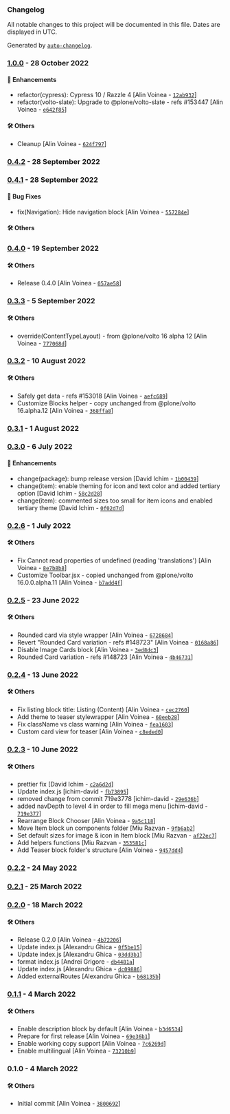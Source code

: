 ### Changelog

All notable changes to this project will be documented in this file. Dates are displayed in UTC.

Generated by [`auto-changelog`](https://github.com/CookPete/auto-changelog).

### [1.0.0](https://github.com/eea/volto-eea-website-policy/compare/0.4.2...1.0.0) - 28 October 2022

#### :nail_care: Enhancements

- refactor(cypress): Cypress 10 / Razzle 4 [Alin Voinea - [`12ab932`](https://github.com/eea/volto-eea-website-policy/commit/12ab932bd0e66c2990a5e02e04025c58f50fb1a9)]
- refactor(volto-slate): Upgrade to @plone/volto-slate - refs #153447 [Alin Voinea - [`e642f85`](https://github.com/eea/volto-eea-website-policy/commit/e642f85f2a57131c7a84dbc22f17e5c1a34a7dc2)]

#### :hammer_and_wrench: Others

- Cleanup [Alin Voinea - [`624f797`](https://github.com/eea/volto-eea-website-policy/commit/624f797b6ac4f46fb1a5699a22f966d0579953d3)]
### [0.4.2](https://github.com/eea/volto-eea-website-policy/compare/0.4.1...0.4.2) - 28 September 2022

### [0.4.1](https://github.com/eea/volto-eea-website-policy/compare/0.4.0...0.4.1) - 28 September 2022

#### :bug: Bug Fixes

- fix(Navigation): Hide navigation block [Alin Voinea - [`557284e`](https://github.com/eea/volto-eea-website-policy/commit/557284e6b3e85ecb63aab770cdb1abb8b8eb8d44)]

#### :hammer_and_wrench: Others

### [0.4.0](https://github.com/eea/volto-eea-website-policy/compare/0.3.3...0.4.0) - 19 September 2022

#### :hammer_and_wrench: Others

- Release 0.4.0 [Alin Voinea - [`057ae58`](https://github.com/eea/volto-eea-website-policy/commit/057ae5873ddb72d5a59572447d446bf87022bcb6)]
### [0.3.3](https://github.com/eea/volto-eea-website-policy/compare/0.3.2...0.3.3) - 5 September 2022

#### :hammer_and_wrench: Others

- override(ContentTypeLayout) - from @plone/volto 16 alpha 12 [Alin Voinea - [`777068d`](https://github.com/eea/volto-eea-website-policy/commit/777068d4b41d4c94863e2c34ea274f150ead7875)]
### [0.3.2](https://github.com/eea/volto-eea-website-policy/compare/0.3.1...0.3.2) - 10 August 2022

#### :hammer_and_wrench: Others

- Safely get data - refs #153018 [Alin Voinea - [`aefc689`](https://github.com/eea/volto-eea-website-policy/commit/aefc68979f6aad86ea02952f82e639dfe8c566f2)]
- Customize Blocks helper - copy unchanged from @plone/volto 16.alpha.12 [Alin Voinea - [`368ffa8`](https://github.com/eea/volto-eea-website-policy/commit/368ffa8c9ebfc54d364d7bf13b60f4016f1c90e8)]
### [0.3.1](https://github.com/eea/volto-eea-website-policy/compare/0.3.0...0.3.1) - 1 August 2022

### [0.3.0](https://github.com/eea/volto-eea-website-policy/compare/0.2.6...0.3.0) - 6 July 2022

#### :nail_care: Enhancements

- change(package): bump release version [David Ichim - [`1b00439`](https://github.com/eea/volto-eea-website-policy/commit/1b0043933442bb73c1042dce644a2c09e5f210f4)]
- change(item): enable theming for icon and text color and added tertiary option [David Ichim - [`58c2d28`](https://github.com/eea/volto-eea-website-policy/commit/58c2d2864fe94c9e7808064b61d3b6c4e6fccbb1)]
- change(item): commented sizes too small for item icons and enabled tertiary theme [David Ichim - [`0f02d7d`](https://github.com/eea/volto-eea-website-policy/commit/0f02d7d6204b068b78c3f977a561782a19b6f79e)]

### [0.2.6](https://github.com/eea/volto-eea-website-policy/compare/0.2.5...0.2.6) - 1 July 2022

#### :hammer_and_wrench: Others

- Fix Cannot read properties of undefined (reading 'translations') [Alin Voinea - [`8e7b8b8`](https://github.com/eea/volto-eea-website-policy/commit/8e7b8b8533b14f173d77783fe2d0b517c29c5937)]
- Customize Toolbar.jsx - copied unchanged from @plone/volto 16.0.0.alpha.11 [Alin Voinea - [`b7add4f`](https://github.com/eea/volto-eea-website-policy/commit/b7add4faa8ef2dde7d77489fc8bc431cbb023314)]
### [0.2.5](https://github.com/eea/volto-eea-website-policy/compare/0.2.4...0.2.5) - 23 June 2022

#### :hammer_and_wrench: Others

- Rounded card via style wrapper [Alin Voinea - [`6728684`](https://github.com/eea/volto-eea-website-policy/commit/67286844b00902aa4c6b316b50be35db95c531f0)]
- Revert "Rounded Card variation - refs #148723" [Alin Voinea - [`0168a86`](https://github.com/eea/volto-eea-website-policy/commit/0168a86fa644a9b848e37c7f5054eb4308c36784)]
- Disable Image Cards block [Alin Voinea - [`3ed8dc3`](https://github.com/eea/volto-eea-website-policy/commit/3ed8dc311cad8e30a8c918ecec7b21cc99260c50)]
- Rounded Card variation - refs #148723 [Alin Voinea - [`4b46731`](https://github.com/eea/volto-eea-website-policy/commit/4b46731e25962bbb6e7159d0db8a9a642a95eb53)]
### [0.2.4](https://github.com/eea/volto-eea-website-policy/compare/0.2.3...0.2.4) - 13 June 2022

#### :hammer_and_wrench: Others

- Fix listing block title: Listing (Content) [Alin Voinea - [`cec2760`](https://github.com/eea/volto-eea-website-policy/commit/cec276082c3fc1b5486c996c3746a6958fb3a1a9)]
- Add theme to teaser stylewrapper [Alin Voinea - [`60eeb28`](https://github.com/eea/volto-eea-website-policy/commit/60eeb28b7793708c59d0af73ffb09895e8f2c87d)]
- Fix className vs class warning [Alin Voinea - [`fea1603`](https://github.com/eea/volto-eea-website-policy/commit/fea1603eefd628d57640a6b94ddbbb7edfb0d841)]
- Custom card view for teaser [Alin Voinea - [`c8eded0`](https://github.com/eea/volto-eea-website-policy/commit/c8eded011b8317cce9f842526f5d86771f54797b)]
### [0.2.3](https://github.com/eea/volto-eea-website-policy/compare/0.2.2...0.2.3) - 10 June 2022

#### :hammer_and_wrench: Others

- prettier fix [David Ichim - [`c2a6d2d`](https://github.com/eea/volto-eea-website-policy/commit/c2a6d2d3b12ce771b9b4413c5a6db157ccd9d1fc)]
- Update index.js [ichim-david - [`fb73895`](https://github.com/eea/volto-eea-website-policy/commit/fb7389509bc7e207942762c5e02a93d0168a6fba)]
- removed change from commit 719e3778 [ichim-david - [`29e636b`](https://github.com/eea/volto-eea-website-policy/commit/29e636b34ab02992c67cc5960f4dc6b21b1b4e71)]
- added navDepth to level 4 in order to fill mega menu [ichim-david - [`719e377`](https://github.com/eea/volto-eea-website-policy/commit/719e37785cfa2ed37568c82a34dc470b52483d04)]
- Rearrange Block Chooser [Alin Voinea - [`9a5c118`](https://github.com/eea/volto-eea-website-policy/commit/9a5c1187ba21fa1898394a4b6cf6dd68bd68f258)]
- Move Item block un components folder [Miu Razvan - [`9fb6ab2`](https://github.com/eea/volto-eea-website-policy/commit/9fb6ab2fb02cc5c1a7e25367de5ebe7109bd3dc4)]
- Set default sizes for image & icon in Item block [Miu Razvan - [`af22ec7`](https://github.com/eea/volto-eea-website-policy/commit/af22ec78b2c6fd1d033dc1acfec5e64f8926cd77)]
- Add helpers functions [Miu Razvan - [`353581c`](https://github.com/eea/volto-eea-website-policy/commit/353581cc6602b5e573eee93c74a67656203c0968)]
- Add Teaser block folder's structure [Alin Voinea - [`9457dd4`](https://github.com/eea/volto-eea-website-policy/commit/9457dd4ffaa2631eceb46bfd1ec2d201e8b3d7a8)]
### [0.2.2](https://github.com/eea/volto-eea-website-policy/compare/0.2.1...0.2.2) - 24 May 2022

### [0.2.1](https://github.com/eea/volto-eea-website-policy/compare/0.2.0...0.2.1) - 25 March 2022

### [0.2.0](https://github.com/eea/volto-eea-website-policy/compare/0.1.1...0.2.0) - 18 March 2022

#### :hammer_and_wrench: Others

- Release 0.2.0 [Alin Voinea - [`4b72206`](https://github.com/eea/volto-eea-website-policy/commit/4b72206675ab13ed81567df590849613581d7f10)]
- Update index.js [Alexandru Ghica - [`0f5be15`](https://github.com/eea/volto-eea-website-policy/commit/0f5be1553b608f49c9a61bbc69a0f90219260a83)]
- Update index.js [Alexandru Ghica - [`03dd3b1`](https://github.com/eea/volto-eea-website-policy/commit/03dd3b162d3175df00048339bed4f9a7d097a896)]
- format index.js [Andrei Grigore - [`db4481a`](https://github.com/eea/volto-eea-website-policy/commit/db4481aeeba59a769272659f33278c902fc69bec)]
- Update index.js [Alexandru Ghica - [`dc09886`](https://github.com/eea/volto-eea-website-policy/commit/dc0988640a76a9914381b120f58bb61a9ab1eb39)]
- Added externalRoutes [Alexandru Ghica - [`b68135b`](https://github.com/eea/volto-eea-website-policy/commit/b68135b013fafa93a41ea602ea2fad30879abe0f)]
### [0.1.1](https://github.com/eea/volto-eea-website-policy/compare/0.1.0...0.1.1) - 4 March 2022

#### :hammer_and_wrench: Others

- Enable description block by default [Alin Voinea - [`b3d6534`](https://github.com/eea/volto-eea-website-policy/commit/b3d6534a57f7288899c4f59b5cec553370363d8b)]
- Prepare for first release [Alin Voinea - [`69e36b1`](https://github.com/eea/volto-eea-website-policy/commit/69e36b1c82b75b0917ef3d433581c50cdcf6c341)]
- Enable working copy support [Alin Voinea - [`7c6269d`](https://github.com/eea/volto-eea-website-policy/commit/7c6269d75df915f39c15e8ed0893cc062601e7a7)]
- Enable multilingual [Alin Voinea - [`73210b9`](https://github.com/eea/volto-eea-website-policy/commit/73210b90ad968909da0c15583992f8f58e99e632)]
### 0.1.0 - 4 March 2022

#### :hammer_and_wrench: Others

- Initial commit [Alin Voinea - [`3800692`](https://github.com/eea/volto-eea-website-policy/commit/3800692f7a4de6460815bd6061facacb986cbef0)]
